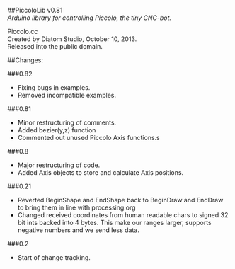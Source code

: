 ##PiccoloLib v0.81  
*Arduino library for controlling Piccolo, the tiny CNC-bot.*  

Piccolo.cc  
Created by Diatom Studio, October 10, 2013.  
Released into the public domain.  

##Changes:

###0.82  
- Fixing bugs in examples.
- Removed incompatible examples. 

###0.81  
-  Minor restructuring of comments. 
-  Added bezier(y,z) function
-  Commented out unused Piccolo Axis functions.s

###0.8  
-  Major restructuring of code. 
-  Added Axis objects to store and calculate Axis positions. 

###0.21  
-  Reverted BeginShape and EndShape back to BeginDraw and EndDraw to bring them in line with processing.org
-  Changed received coordinates from human readable chars to signed 32 bit ints backed into 4 bytes. This make our ranges larger, supports negative numbers and we send less data. 

###0.2  
-  Start of change tracking.

